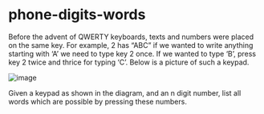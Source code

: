 # phone-digits-words

Before the advent of QWERTY keyboards, texts and numbers were placed on the same key. For example, 2 has “ABC” if we wanted to write anything starting with ‘A’ we need to type key 2 once. If we wanted to type ‘B’, press key 2 twice and thrice for typing ‘C’. Below is a picture of such a keypad.

![image](https://user-images.githubusercontent.com/18449583/159809326-157be55a-1054-49b2-b07e-1244f6a30ca2.png)


Given a keypad as shown in the diagram, and an n digit number, list all words which are possible by pressing these numbers.
